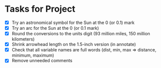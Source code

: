 # Tasks for Project
- [x] Try an astronomical symbol for the Sun at the 0 (or 0.1) mark
- [x] Try an arc for the Sun at the 0 (or 0.1 mark)
- [x] Round the conversions to the units digit (93 million miles, 150 million kilometers)
- [x] Shrink arrowhead length on the 1.5-inch version (in annotate)
- [x] Check that all variable names are full words (dist, min, max => distance, minimum, maximum)
- [x] Remove unneeded comments
